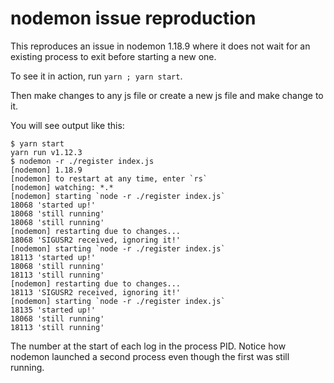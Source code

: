 # nodemon issue reproduction

This reproduces an issue in nodemon 1.18.9 where it does not wait for an existing process to
exit before starting a new one.

To see it in action, run `yarn ; yarn start`.

Then make changes to any js file or create a new js file and make change to it.

You will see output like this:
    
    $ yarn start
    yarn run v1.12.3
    $ nodemon -r ./register index.js
    [nodemon] 1.18.9
    [nodemon] to restart at any time, enter `rs`
    [nodemon] watching: *.*
    [nodemon] starting `node -r ./register index.js`
    18068 'started up!'
    18068 'still running'
    18068 'still running'
    [nodemon] restarting due to changes...
    18068 'SIGUSR2 received, ignoring it!'
    [nodemon] starting `node -r ./register index.js`
    18113 'started up!'
    18068 'still running'
    18113 'still running'
    [nodemon] restarting due to changes...
    18113 'SIGUSR2 received, ignoring it!'
    [nodemon] starting `node -r ./register index.js`
    18135 'started up!'
    18068 'still running'
    18113 'still running'

The number at the start of each log in the process PID.  Notice how
nodemon launched a second process even though the first was still 
running.

